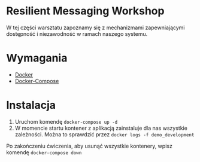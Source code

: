 # Resilient Messaging Workshop

W tej części warsztatu zapoznamy się z mechanizmami zapewniającymi dostępność i niezawodność w ramach naszego systemu.

# Wymagania

- [Docker](https://docs.docker.com/engine/install/)
- [Docker-Compose](https://docs.docker.com/compose/install/)

# Instalacja

1. Uruchom komendę `docker-compose up -d`
2. W momencie startu kontener z aplikacją zainstaluje dla nas wszystkie zależności. Można to sprawdzić przez `docker logs -f demo_development`

Po zakończeniu ćwiczenia, aby usunąć wszystkie kontenery, wpisz komendę `docker-compose down`

